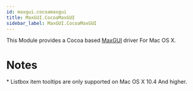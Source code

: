 ```yaml
---
id: maxgui.cocoamaxgui
title: MaxGUI.CocoaMaxGUI
sidebar_label: MaxGUI.CocoaMaxGUI
---
```




This Module provides a Cocoa based [MaxGUI](../../maxgui) driver For Mac OS X.
<h1>Notes</h1>
* Listbox item tooltips are only supported on Mac OS X 10.4 And higher.



